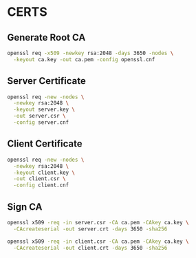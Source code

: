 # CERTS

## Generate Root CA

```bash
openssl req -x509 -newkey rsa:2048 -days 3650 -nodes \
  -keyout ca.key -out ca.pem -config openssl.cnf
```

## Server Certificate

```bash
openssl req -new -nodes \
  -newkey rsa:2048 \
  -keyout server.key \
  -out server.csr \
  -config server.cnf
```

## Client Certificate

```bash
openssl req -new -nodes \
  -newkey rsa:2048 \
  -keyout client.key \
  -out client.csr \
  -config client.cnf
```

## Sign CA

```bash
openssl x509 -req -in server.csr -CA ca.pem -CAkey ca.key \
  -CAcreateserial -out server.crt -days 3650 -sha256
```

```bash
openssl x509 -req -in client.csr -CA ca.pem -CAkey ca.key \
  -CAcreateserial -out client.crt -days 3650 -sha256
```

